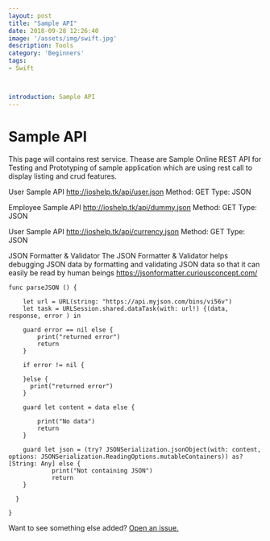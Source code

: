 ```yaml
---
layout: post
title: "Sample API"
date: 2018-09-28 12:26:40
image: '/assets/img/swift.jpg'
description: Tools
category: 'Beginners'
tags:
- Swift



introduction: Sample API
---
```


# Sample API
This page will contains rest service.
Thease are Sample Online REST API for Testing and Prototyping of sample application which are using rest call to display listing and crud features.




User Sample API
<a href="http://ioshelp.tk/api/user.json">http://ioshelp.tk/api/user.json</a>
Method:	GET	
Type: JSON


Employee Sample API
<a href="http://ioshelp.tk/api/dummy.json">http://ioshelp.tk/api/dummy.json</a>
Method:	GET	
Type: JSON


User Sample API
<a href="http://ioshelp.tk/api/currency.json">http://ioshelp.tk/api/currency.json</a>
Method:	GET	
Type: JSON


JSON Formatter & Validator
The JSON Formatter & Validator helps debugging JSON data by formatting and validating JSON data so that it can easily be read by human beings
<a href="https://jsonformatter.curiousconcept.com/">https://jsonformatter.curiousconcept.com/</a>


```
func parseJSON () {
  
    let url = URL(string: "https://api.myjson.com/bins/vi56v")
    let task = URLSession.shared.dataTask(with: url!) {(data, response, error ) in

    guard error == nil else {
        print("returned error")
        return
    }

    if error != nil {

    }else {
      print("returned error")
    }

    guard let content = data else {

        print("No data")
        return
    }

    guard let json = (try? JSONSerialization.jsonObject(with: content, options: JSONSerialization.ReadingOptions.mutableContainers)) as? [String: Any] else {
            print("Not containing JSON")
            return
    }

  }

}
```




Want to see something else added? <a href="https://yugn27.github.io/contact/">Open an issue.</a>

